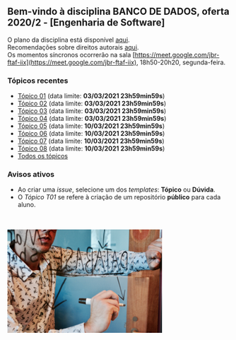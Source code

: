 ## Bem-vindo à disciplina **BANCO DE DADOS**, oferta 2020/2 - [Engenharia de Software]

O plano da disciplina está disponível [aqui](./media/bes-bd-2020-2-plano.pdf).<br>
Recomendações sobre direitos autorais [aqui](./media/recomendacao-prograd.pdf).<br>
Os momentos síncronos ocorrerão na sala [https://meet.google.com/jbr-ftaf-iix](https://meet.google.com/jbr-ftaf-iix), 18h50-20h20, segunda-feira.

### Tópicos recentes

- [Tópico 01](topicos/topico-01.md) (data limite: **03/03/2021 23h59min59s**)
- [Tópico 02](topicos/topico-02.md) (data limite: **03/03/2021 23h59min59s**)
- [Tópico 03](topicos/topico-03.md) (data limite: **03/03/2021 23h59min59s**)
- [Tópico 04](topicos/topico-04.md) (data limite: **03/03/2021 23h59min59s**)
- [Tópico 05](topicos/topico-05.md) (data limite: **10/03/2021 23h59min59s**)
- [Tópico 06](topicos/topico-06.md) (data limite: **10/03/2021 23h59min59s**)
- [Tópico 07](topicos/topico-07.md) (data limite: **10/03/2021 23h59min59s**)
- [Tópico 08](topicos/topico-08.md) (data limite: **10/03/2021 23h59min59s**)
- [Todos os tópicos](topicos/topicos.md)

### Avisos ativos

- Ao criar uma *issue*, selecione um dos *templates*: **Tópico** ou **Dúvida**.
- O *Tópico T01* se refere à criação de um repositório **público** para cada aluno.
<br>
<br>
<img src="./media/campaign-creators-IKHvOlZFCOg-unsplash.jpg" width="350">



